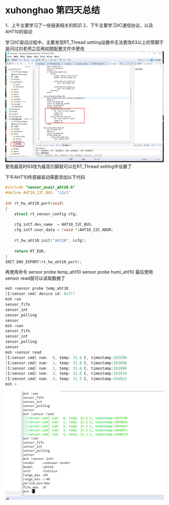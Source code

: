 # xuhonghao 第四天总结

1、上午主要学习了一些链表相关的知识
2、下午主要学习IIC通信协议，以及AHT10的驱动


学习IIC驱动过程中，主要发现RT_Thread setting设置中无法更改63以上的管脚于是问过刘老师之后再如图配置文件中更改
![](.\picture\question.png)
更改最高时63改为最高引脚就可以在RT_Thread setting中设置了



下午AHT10传感器驱动需要添加以下代码
```c
#include "sensor_asair_aht10.h"
#define AHT10_I2C_BUS  "i2c1"

int rt_hw_aht10_port(void)
{
    struct rt_sensor_config cfg;

    cfg.intf.dev_name  = AHT10_I2C_BUS;
    cfg.intf.user_data = (void *)AHT10_I2C_ADDR;

    rt_hw_aht10_init("aht10", &cfg);

    return RT_EOK;
}
INIT_ENV_EXPORT(rt_hw_aht10_port);
```

再使用命令
sensor probe temp_aht10
sensor probe humi_aht10
最后使用
sensor read就可以读取数据了

```c++
msh >sensor probe temp_aht10
[I/sensor.cmd] device id: 0xff!
msh >se
sensor_fifo
sensor_int
sensor_polling
sensor
msh >sen
sensor_fifo
sensor_int
sensor_polling
sensor
msh >sensor read
[I/sensor.cmd] num:  0, temp: 31.6 C, timestamp:163590
[I/sensor.cmd] num:  1, temp: 31.6 C, timestamp:163698
[I/sensor.cmd] num:  2, temp: 31.6 C, timestamp:163806
[I/sensor.cmd] num:  3, temp: 31.6 C, timestamp:163914
[I/sensor.cmd] num:  4, temp: 31.5 C, timestamp:164022
msh >
```

![](.\picture\data.png)
